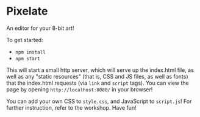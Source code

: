 # Pixelate

An editor for your 8-bit art!

To get started:

- `npm install`
- `npm start`

This will start a small http server, which will serve up the index.html file, as well as any "static resources" (that is, CSS and JS files, as well as fonts) that the index.html requests (via `link` and `script` tags). You can view the page by opening `http://localhost:8080/` in your browser!

You can add your own CSS to `style.css`, and JavaScript to `script.js`! For further instruction, refer to the workshop. Have fun!
